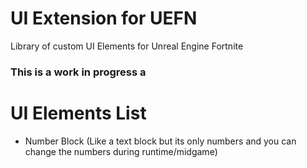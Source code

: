 # UI Extension for UEFN
 Library of custom UI Elements for Unreal Engine Fortnite

### This is a work in progress a

# UI Elements List
* Number Block (Like a text block but its only numbers and you can change the numbers during runtime/midgame)